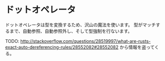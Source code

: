 <!--
# The Dot Operator
-->

# ドットオペレータ

<!--
The dot operator will perform a lot of magic to convert types. It will perform
auto-referencing, auto-dereferencing, and coercion until types match.
-->

ドットオペレータは型を変換するため、沢山の魔法を使います。
型がマッチするまで、自動参照、自動参照外し、そして型強制を行ないます。

<!--
TODO: steal information from http://stackoverflow.com/questions/28519997/what-are-rusts-exact-auto-dereferencing-rules/28552082#28552082
-->

TODO: http://stackoverflow.com/questions/28519997/what-are-rusts-exact-auto-dereferencing-rules/28552082#28552082 から情報を盗ってくる。
